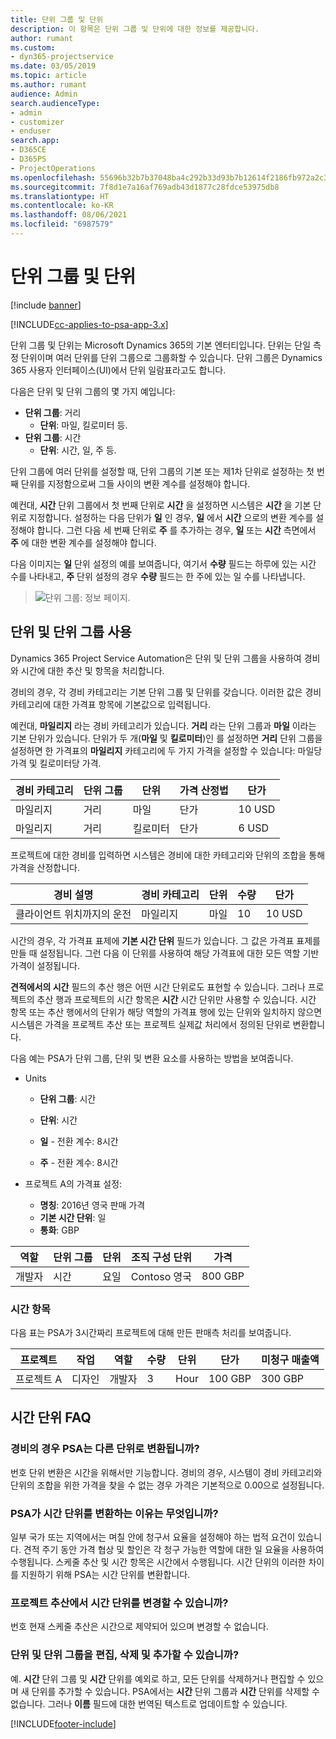 ```yaml
---
title: 단위 그룹 및 단위
description: 이 항목은 단위 그룹 및 단위에 대한 정보를 제공합니다.
author: rumant
ms.custom:
- dyn365-projectservice
ms.date: 03/05/2019
ms.topic: article
ms.author: rumant
audience: Admin
search.audienceType:
- admin
- customizer
- enduser
search.app:
- D365CE
- D365PS
- ProjectOperations
ms.openlocfilehash: 55696b32b7b37048ba4c292b33d93b7b12614f2186fb972a2c3f3732e5512c82
ms.sourcegitcommit: 7f8d1e7a16af769adb43d1877c28fdce53975db8
ms.translationtype: HT
ms.contentlocale: ko-KR
ms.lasthandoff: 08/06/2021
ms.locfileid: "6987579"
---
```

# <a name="unit-groups-and-units"></a>단위 그룹 및 단위

[!include [banner](../includes/psa-now-project-operations.md)]

[!INCLUDE[cc-applies-to-psa-app-3.x](../includes/cc-applies-to-psa-app-3x.md)]

단위 그룹 및 단위는 Microsoft Dynamics 365의 기본 엔터티입니다. 단위는 단일 측정 단위이며 여러 단위를 단위 그룹으로 그룹화할 수 있습니다. 단위 그룹은 Dynamics 365 사용자 인터페이스(UI)에서 단위 일람표라고도 합니다. 

다음은 단위 및 단위 그룹의 몇 가지 예입니다:
 
- **단위 그룹**: 거리 
    - **단위**: 마일, 킬로미터 등.
- **단위 그룹**: 시간
    - **단위**: 시간, 일, 주 등. 

단위 그룹에 여러 단위를 설정할 때, 단위 그룹의 기본 또는 제1차 단위로 설정하는 첫 번째 단위를 지정함으로써 그들 사이의 변환 계수를 설정해야 합니다. 

예컨대, **시간** 단위 그룹에서 첫 번째 단위로 **시간** 을 설정하면 시스템은 **시간** 을 기본 단위로 지정합니다. 설정하는 다음 단위가 **일** 인 경우, **일** 에서 **시간** 으로의 변환 계수를 설정해야 합니다. 그런 다음 세 번째 단위로 **주** 를 추가하는 경우, **일** 또는 **시간** 측면에서 **주** 에 대한 변환 계수를 설정해야 합니다. 

다음 이미지는 **일** 단위 설정의 예를 보여줍니다, 여기서 **수량** 필드는 하루에 있는 시간 수를 나타내고, **주** 단위 설정의 경우 **수량** 필드는 한 주에 있는 일 수를 나타냅니다.

> ![단위 그룹: 정보 페이지.](media/advanced-2.png)

## <a name="using-units-and-unit-groups"></a>단위 및 단위 그룹 사용

Dynamics 365 Project Service Automation은 단위 및 단위 그룹을 사용하여 경비와 시간에 대한 추산 및 항목을 처리합니다. 

경비의 경우, 각 경비 카테고리는 기본 단위 그룹 및 단위를 갖습니다. 이러한 값은 경비 카테고리에 대한 가격표 항목에 기본값으로 입력됩니다. 

예컨대, **마일리지** 라는 경비 카테고리가 있습니다. **거리** 라는 단위 그룹과 **마일** 이라는 기본 단위가 있습니다. 단위가 두 개(**마일** 및 **킬로미터**)인 를 설정하면 **거리** 단위 그룹을 설정하면 한  가격표의 **마일리지** 카테고리에 두 가지 가격을 설정할 수 있습니다: 마일당 가격 및 킬로미터당 가격.

| 경비 카테고리  | 단위 그룹  | 단위      | 가격 산정법  | 단가  |
|-------------------|---------------|-----------|-------------------|-------------------|
| 마일리지           | 거리      | 마일      | 단가    | 10 USD            |
| 마일리지           | 거리      | 킬로미터 | 단가    |  6 USD            |

프로젝트에 대한 경비를 입력하면 시스템은 경비에 대한 카테고리와 단위의 조합을 통해 가격을 산정합니다. 

| 경비 설명        | 경비 카테고리  | 단위  | 수량  | 단가   |
|----------------------------|---------------------|-------|-----------|----------------|
| 클라이언트 위치까지의 운전 | 마일리지             | 마일  | 10        | 10 USD         |

시간의 경우, 각 가격표 표제에 **기본 시간 단위** 필드가 있습니다. 그 값은 가격표 표제를 만들 때 설정됩니다. 그런 다음 이 단위를 사용하여 해당 가격표에 대한 모든 역할 기반 가격이 설정됩니다.

**견적에서의 시간** 필드의 추산 행은 어떤 시간 단위로도 표현할 수 있습니다. 그러나 프로젝트의 추산 행과 프로젝트의 시간 항목은 **시간** 시간 단위만 사용할 수 있습니다. 시간 항목 또는 추산 행에서의 단위가 해당 역할의 가격표 행에 있는 단위와 일치하지 않으면 시스템은 가격을 프로젝트 추산 또는 프로젝트 실제값 처리에서 정의된 단위로 변환합니다.

다음 예는 PSA가 단위 그룹, 단위 및 변환 요소를 사용하는 방법을 보여줍니다.
- Units

   - **단위 그룹**: 시간 
   - **단위**: 시간 
    
    - **일** - 전환 계수: 8시간       
    - **주** - 전환 계수: 8시간  
        
- 프로젝트 A의 가격표 설정:

    - **명칭**: 2016년 영국 판매 가격 
    - **기본 시간 단위**: 일 
    - **통화**: GBP

| 역할      | 단위 그룹 | 단위 | 조직 구성 단위 | 가격   |
|-----------|------------|------|---------------------|---------|
| 개발자 | 시간       | 요일  | Contoso 영국          | 800 GBP |

### <a name="time-entry"></a>시간 항목

다음 표는 PSA가 3시간짜리 프로젝트에 대해 만든 판매측 처리를 보여줍니다.


| 프로젝트   | 작업    | 역할      | 수량 | 단위  | 단가 | 미청구 매출액 |
|-----------|---------|-----------|----------|-------|------------|-----------------------|
| 프로젝트 A | 디자인  | 개발자 | 3        | Hour  | 100 GBP    | 300 GBP               |

## <a name="time-unit-faq"></a>시간 단위 FAQ

### <a name="does-psa-convert-to-different-units-in-the-case-of-expenses"></a>경비의 경우 PSA는 다른 단위로 변환됩니까?
번호 단위 변환은 시간을 위해서만 기능합니다. 경비의 경우, 시스템이 경비 카테고리와 단위의 조합을 위한 가격을 찾을 수 없는 경우 가격은 기본적으로 0.00으로 설정됩니다.

### <a name="why-does-psa-convert-time-units"></a>PSA가 시간 단위를 변환하는 이유는 무엇입니까?
일부 국가 또는 지역에서는 며칠 안에 청구서 요율을 설정해야 하는 법적 요건이 있습니다. 견적 주기 동안 가격 협상 및 할인은 각 청구 가능한 역할에 대한 일 요율을 사용하여 수행됩니다. 스케줄 추산 및 시간 항목은 시간에서 수행됩니다. 시간 단위의 이러한 차이를 지원하기 위해 PSA는 시간 단위를 변환합니다.

### <a name="can-time-units-be-changed-on-project-estimates"></a>프로젝트 추산에서 시간 단위를 변경할 수 있습니까?
번호 현재 스케줄 추산은 시간으로 제약되어 있으며 변경할 수 없습니다.

### <a name="can-units-and-unit-groups-be-edited-deleted-and-added"></a>단위 및 단위 그룹을 편집, 삭제 및 추가할 수 있습니까?
예. **시간** 단위 그룹 및 **시간** 단위를 예외로 하고, 모든 단위를 삭제하거나 편집할 수 있으며 새 단위를 추가할 수 있습니다. PSA에서는 **시간** 단위 그룹과 **시간** 단위를 삭제할 수 없습니다. 그러나 **이름** 필드에 대한 번역된 텍스트로 업데이트할 수 있습니다.


[!INCLUDE[footer-include](../includes/footer-banner.md)]